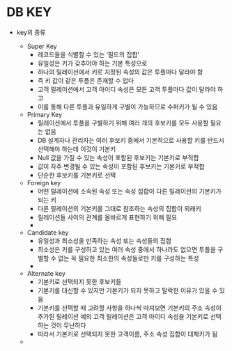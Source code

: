 # DB KEY

- key의 종류

    - Super Key
        - 레코드들을 식별할 수 있는 ‘필드의 집합’
        - 유일성은 키가 갖추어야 하는 기본 특성으로
        - 하나의 릴레이션에서 키로 지정된 속성의 값은 투플마다 달라야 함
        - 즉 키 값이 같은 투플은 존재할 수 없다
        - 고객 릴레이션에서 고객 아이디 속성은 모든 고객 투플마다 값이 달라야 하고
        - 이를 통해 다른 투플과 유일하게 구별이 가능하므로 수퍼키가 될 수 있음
    - Primary Key
        - 릴레이션에서 투플을 구별하기 위해 여러 개의 후보키를 모두 사용할 필요는 없음
        - DB 설계자나 관리자는 여러 후보키 중에서 기본적으로 사용할 키를 반드시 선택해야 하는데 이것이 기본키
        - Null 값을 가질 수 있는 속성이 포함된 후보키는 기본키로 부적합
        - 값이 자주 변경될 수 있는 속성이 포함된 후보키는 기본키로 부적합
        - 단순한 후보키를 기본키로 선택
    - Foreign key
        - 어떤 릴레이션에 소속된 속성 또는 속성 집합이 다른 릴레이션의 기본키가 되는 키
        - 다른 릴레이션의 기본키를 그대로 참조하는 속성의 집합이 외래키
        - 릴레이션들 사이의 관계를 올바르게 표현하기 위해 필요
        - 
    - Candidate key
        - 유일성과 최소성을 만족하는 속성 또는 속성들의 집합
        - 최소성은 키를 구성하고 있는 여러 속성 중에서 하나라도 없으면 투플을 구별할 수 없는 꼭 필요한 최소한의 속성들로만 키를 구성하는 특성
        - 
    - Alternate key
        - 기본키로 선택되지 못한 후보키들
        - 기본키를 대신할 수 있지만 기본키가 되지 못하고 탈락한 이유가 있을 수 있음
        - 기본키를 선택할 때 고려할 사항을 하나씩 따져보면 기본키의 주소 속성이 추가된 릴레이션 예의 고객 릴레이션은 고객 아이디 속성을 기본키로 선택하는 것이 무난하다
        - 따라서 기본키로 선택되지 못한 고객이름, 주소 속성 집합이 대체키가 됨
    -
